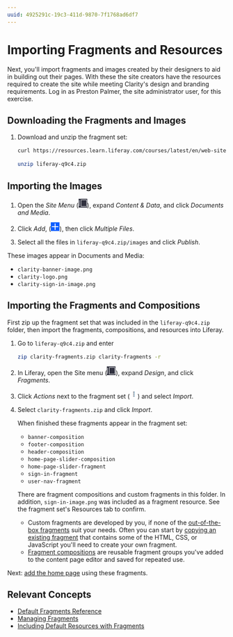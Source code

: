 ```yaml
---
uuid: 4925291c-19c3-411d-9870-7f1768ad6df7
---
```

# Importing Fragments and Resources

Next, you'll import fragments and images created by their designers to aid in building out their pages. With these the site creators have the resources required to create the site while meeting Clarity's design and branding requirements. Log in as Preston Palmer, the site administrator user, for this exercise.

## Downloading the Fragments and Images

1. Download and unzip the fragment set:

   <!-- URL needs help -->
   ```bash
   curl https://resources.learn.liferay.com/courses/latest/en/web-site-manager/creating-pages/importing-fragments-and-resources/liferay-q9c4.zip -O
   ```

   ```bash
   unzip liferay-q9c4.zip
   ```

## Importing the Images

1. Open the *Site Menu* (![Site Menu](../../images/icon-product-menu.png)), expand *Content & Data*, and click *Documents and Media*.

1. Click *Add*, (![Add](./../../images/icon-add.png)), then click *Multiple Files*.

1. Select all the files in `liferay-q9c4.zip/images` and click *Publish*.

These images appear in Documents and Media:

   <!-- This list will need to be finalized at the end of drafting the module-->
   - `clarity-banner-image.png`
   - `clarity-logo.png`
   - `clarity-sign-in-image.png`

## Importing the Fragments and Compositions

First zip up the fragment set that was included in the `liferay-q9c4.zip` folder, then import the fragments, compositions, and resources into Liferay.

<!-- Wouldn't it be easier for students if we had two .zips; one with images, and one already properly formatted for the fragments, compositions, and resources? -Rich -->

1. Go to `liferay-q9c4.zip` and enter

   ```bash
   zip clarity-fragments.zip clarity-fragments -r
   ```

1. In Liferay, open the Site menu (![Site Menu](../../images/icon-product-menu.png)), expand *Design*, and click *Fragments*.

1. Click *Actions* next to the fragment set (![Actions Button](../../images/icon-actions.png)) and select *Import*.

1. Select `clarity-fragments.zip` and click *Import*.

   When finished these fragments appear in the fragment set:

   <!-- This list will need to be finalized at the end of drafting the module-->
   - `banner-composition`
   - `footer-composition`
   - `header-composition`
   - `home-page-slider-composition`
   - `home-page-slider-fragment`
   - `sign-in-fragment`
   - `user-nav-fragment`

   There are fragment compositions and custom fragments in this folder. In addition, `sign-in-image.png` was included as a fragment resource. See the fragment set's Resources tab to confirm.

   - Custom fragments are developed by you, if none of the [out-of-the-box fragments](https://learn.liferay.com/en/w/dxp/site-building/creating-pages/page-fragments-and-widgets/using-fragments/default-fragments-reference) suit your needs. Often you can start by [copying an existing fragment](https://learn.liferay.com/en/w/dxp/site-building/creating-pages/page-fragments-and-widgets/using-fragments/duplicating-fragments) that contains some of the HTML, CSS, or JavaScript you'll need to create your own fragment.
   - [Fragment compositions](https://learn.liferay.com/en/w/dxp/site-building/creating-pages/page-fragments-and-widgets/using-fragments/saving-fragment-compositions) are reusable fragment groups you've added to the content page editor and saved for repeated use.

Next: [add the home page](./adding-the-home-page.md) using these fragments.

## Relevant Concepts

* [Default Fragments Reference](https://learn.liferay.com/en/w/dxp/site-building/creating-pages/page-fragments-and-widgets/using-fragments/default-fragments-reference)
* [Managing Fragments](https://learn.liferay.com/en/w/dxp/site-building/creating-pages/page-fragments-and-widgets/using-fragments/managing-fragments)
* [Including Default Resources with Fragments](https://learn.liferay.com/dxp/latest/en/site-building/developer-guide/developing-page-fragments/including-default-resources-with-fragments.html)
